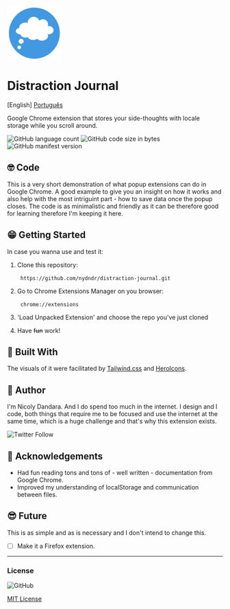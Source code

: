 ![Logo da Extensão](128.png)

# Distraction Journal
[English] [Português](readmept.md)


Google Chrome extension that stores your side-thoughts with locale storage while you scroll around.

![GitHub language count](https://img.shields.io/github/languages/count/nydndr/distraction-journal)
![GitHub code size in bytes](https://img.shields.io/github/languages/code-size/nydndr/distraction-journal)
![GitHub manifest version](https://img.shields.io/github/manifest-json/v/nydndr/distraction-journal)

## 🤓 Code
This is a very short demonstration of what popup extensions can do in Google Chrome. A good example to give you an insight on how it works and also help with the most intriguint part - how to save data once the popup closes. The code is as minimalistic and friendly as it can be therefore good for learning therefore I'm keeping it here.

## 😁 Getting Started
In case you wanna use and test it:
1. Clone this repository:

        https://github.com/nydndr/distraction-journal.git

2. Go to Chrome Extensions Manager on you browser:

        chrome://extensions

3. 'Load Unpacked Extension' and choose the repo you've just cloned
4. Have ~~fun~~ work!

## 🧰 Built With
The visuals of it were facilitated by [Tailwind.css](https://github.com/tailwindcss/tailwindcss) and [HeroIcons](https://heroicons.dev/).

## 👋 Author
I'm Nicoly Dandara. And I do spend too much in the internet.
I design and I code, both things that require me to be focused and use the internet at the same time, which is a huge challenge and that's why this extension exists.

![Twitter Follow](https://img.shields.io/twitter/follow/nydcosa?style=social)

## 🧐 Acknowledgements
* Had fun reading tons and tons of - well written - documentation from Google Chrome.
* Improved my understanding of localStorage and communication between files.

## 😎 Future
This is as simple and as is necessary and I don't intend to change this.

* [ ] Make it a Firefox extension.

--- 

### License
![GitHub](https://img.shields.io/github/license/nydndr/distraction-journal)

[MIT License](LICENSE.md)